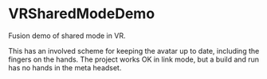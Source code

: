 # VRSharedModeDemo
Fusion demo of shared mode in VR.

This has an involved scheme for keeping the avatar up to date,
including the fingers on the hands. The project works OK
in link mode, but a build and run has no hands in the meta headset.

